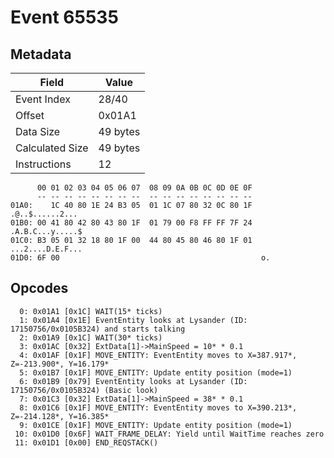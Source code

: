 # Event 65535

## Metadata

| Field           | Value    |
|-----------------|----------|
| Event Index     | 28/40    |
| Offset          | 0x01A1   |
| Data Size       | 49 bytes |
| Calculated Size | 49 bytes |
| Instructions    | 12       |

```
      00 01 02 03 04 05 06 07  08 09 0A 0B 0C 0D 0E 0F
      -- -- -- -- -- -- -- --  -- -- -- -- -- -- -- --
01A0:    1C 40 80 1E 24 B3 05  01 1C 07 80 32 0C 80 1F   .@..$......2...
01B0: 00 41 80 42 80 43 80 1F  01 79 00 F8 FF FF 7F 24  .A.B.C...y.....$
01C0: B3 05 01 32 18 80 1F 00  44 80 45 80 46 80 1F 01  ...2....D.E.F...
01D0: 6F 00                                             o.              
```

## Opcodes

```
  0: 0x01A1 [0x1C] WAIT(15* ticks)
  1: 0x01A4 [0x1E] EventEntity looks at Lysander (ID: 17150756/0x0105B324) and starts talking
  2: 0x01A9 [0x1C] WAIT(30* ticks)
  3: 0x01AC [0x32] ExtData[1]->MainSpeed = 10* * 0.1
  4: 0x01AF [0x1F] MOVE_ENTITY: EventEntity moves to X=387.917*, Z=-213.900*, Y=16.179*
  5: 0x01B7 [0x1F] MOVE_ENTITY: Update entity position (mode=1)
  6: 0x01B9 [0x79] EventEntity looks at Lysander (ID: 17150756/0x0105B324) (Basic look)
  7: 0x01C3 [0x32] ExtData[1]->MainSpeed = 38* * 0.1
  8: 0x01C6 [0x1F] MOVE_ENTITY: EventEntity moves to X=390.213*, Z=-214.128*, Y=16.385*
  9: 0x01CE [0x1F] MOVE_ENTITY: Update entity position (mode=1)
 10: 0x01D0 [0x6F] WAIT_FRAME_DELAY: Yield until WaitTime reaches zero
 11: 0x01D1 [0x00] END_REQSTACK()
```
